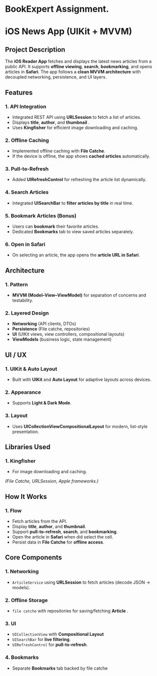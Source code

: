 # BookExpert Assignment.

# iOS News App (UIKit + MVVM)

## Project Description
The **iOS Reader App** fetches and displays the latest news articles from a public API. It supports **offline viewing**, **search**, **bookmarking**, and opens articles in **Safari**. The app follows a **clean MVVM architecture** with decoupled networking, persistence, and UI layers.

## Features

### 1. API Integration
- Integrated REST API using **URLSession** to fetch a list of articles.
- Displays **title**, **author**, and **thumbnail** .
- Uses **Kingfisher** for efficient image downloading and caching.

### 2. Offline Caching
- Implemented offline caching with **File Catche**.
- If the device is offline, the app shows **cached articles** automatically.

### 3. Pull-to-Refresh
- Added **UIRefreshControl** for refreshing the article list dynamically.

### 4. Search Articles
- Integrated **UISearchBar** to **filter articles by title** in real time.

### 5. Bookmark Articles (Bonus)
- Users can **bookmark** their favorite articles.
- Dedicated **Bookmarks** tab to view saved articles separately.

### 6. Open in Safari
- On selecting an article, the app opens the **article URL in Safari**.

## Architecture

### 1. Pattern
- **MVVM (Model–View–ViewModel)** for separation of concerns and testability.

### 2. Layered Design
- **Networking** (API clients, DTOs)
- **Persistence** (File catche, repositories)
- **UI** (UIKit views, view controllers, compositional layouts)
- **ViewModels** (business logic, state management)

## UI / UX

### 1. UIKit & Auto Layout
- Built with **UIKit** and **Auto Layout** for adaptive layouts across devices.

### 2. Appearance
- Supports **Light & Dark Mode**.

### 3. Layout
- Uses **UICollectionViewCompositionalLayout** for modern, list-style presentation.

## Libraries Used

### 1. Kingfisher
- For image downloading and caching.

*(File Catche, URLSession,  Apple frameworks.)*

## How It Works

### 1. Flow
- Fetch articles from the API.
- Display **title**, **author**, and **thumbnail**.
- Support **pull-to-refresh**, **search**, and **bookmarking**.
- Open the article in **Safari** when did select the cell.
- Persist data in **File Catche** for **offline access**.


## Core Components

### 1. Networking
- `ArticleService` using **URLSession** to fetch articles (decode JSON → models).

### 2. Offline Storage
- `file catche` with repositories for saving/fetching **Article** .

### 3. UI
- `UICollectionView` with **Compositional Layout**
- `UISearchBar` for **live filtering**.
- `UIRefreshControl` for **pull-to-refresh**.

### 4. Bookmarks
- Separate **Bookmarks** tab  backed by file catche






